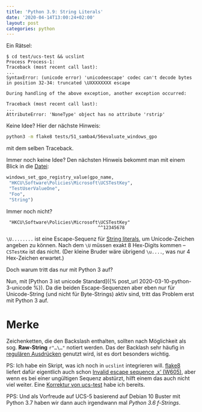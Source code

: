 ```yaml
---
title: 'Python 3.9: String Literals'
date: '2020-04-14T13:00:24+02:00'
layout: post
categories: python
---
```


Ein Rätsel:

```console
$ cd test/ucs-test && ucslint
Process Process-1:
Traceback (most recent call last):
...
SyntaxError: (unicode error) 'unicodeescape' codec can't decode bytes in position 32-34: truncated \UXXXXXXXX escape

During handling of the above exception, another exception occurred:

Traceback (most recent call last):
...
AttributeError: 'NoneType' object has no attribute 'rstrip'
```

Keine Idee? Hier der nächste Hinweis:

```bash
python3 -m flake8 tests/51_samba4/56evaluate_windows_gpo
```

mit dem selben Traceback.

Immer noch keine Idee? Den nächsten Hinweis bekommt man mit einem Blick in die [Datei](https://github.com/univention/univention-corporate-server/blob/4.4-4/test/ucs-test/tests/51_samba4/56evaluate_windows_gpo#L508):
```python
windows_set_gpo_registry_value(gpo_name,
 "HKCU\Software\Policies\Microsoft\UCSTestKey",
 "TestUserValueOne",
 "Foo",
 "String")
```

Immer noch nicht?
```
 "HKCU\Software\Policies\Microsoft\UCSTestKey"
                                  ^^12345678
```

`\U........` ist eine Escape-Sequenz für [String literals](https://docs.python.org/3/reference/lexical_analysis.html#strings), um Unicode-Zeichen angeben zu können.
Nach dem `\U` müssen exakt 8 Hex-Digits kommen – `CSTestKe` ist das nicht.
(Der kleine Bruder wäre übrigend `\u....`, was nur 4 Hex-Zeichen erwartet.)

Doch warum tritt das nur mit Python 3 auf?

Nun, mit [Python 3 ist unicode Standard]({% post_url 2020-03-10-python-3-unicode %}).
Da die beiden Escape-Sequenzen aber eben nur für Unicode-String (und nicht für Byte-Strings) aktiv sind, tritt das Problem erst mit Python 3 auf.

# Merke

Zeichenketten, die den Backslash enthalten, sollten nach Möglichkeit als sog. **Raw-String** `r"…\…"` notiert werden.
Das der Backlash sehr häufig in [regulären Ausdrücken](https://docs.python.org/3/library/re.html) genutzt wird, ist es dort besonders wichtig.

PS: Ich habe ein Skript, was ich noch in `ucslint` integrieren will. [flake8](https://flake8.pycqa.org/en/latest/index.html) liefert dafür eigentlich auch schon [Invalid escape sequence ‚x‘ (W605)](https://www.flake8rules.com/rules/W605.html), aber wenn es bei einer ungültigen Sequenz abstürzt, hilft einem das auch nicht viel weiter. Eine [Korrektur von ucs-test](https://github.com/univention/univention-corporate-server/commit/00e37d83c7750e4eefec3d63beac1dbc2abc545f) habe ich bereits.

PPS: Und als Vorfreude auf UCS-5 basierend auf Debian 10 Buster mit Python 3.7 haben wir dann auch irgendwann mal _Python 3.6 f-Strings_.

